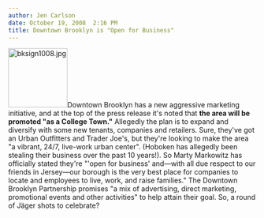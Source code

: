 ```yaml
---
author: Jen Carlson
date: October 19, 2008  2:16 PM
title: Downtown Brooklyn is "Open for Business"
---
```


<p><img alt="bksign1008.jpg" src="https://web.archive.org/web/20120125111332im_/http://gothamist.com/attachments/arts_jen/bksign1008.jpg" width="120" height="120" class="right">Downtown Brooklyn has a new aggressive marketing initiative, and at the top of the press release it&apos;s noted that <strong>the area will be promoted &quot;as a College Town.&quot;</strong> Allegedly the plan is to expand and diversify with some new tenants, companies and retailers. Sure, they&apos;ve got an Urban Outfitters and Trader Joe&apos;s, but they&apos;re looking to make the area &quot;a vibrant, 24/7, live-work urban center&quot;. (Hoboken has allegedly been stealing their business over the past 10 years!). So Marty Markowitz has officially stated they&apos;re &quot;&apos;open for business&apos; and&#x2014;with all due respect to our friends in Jersey&#x2014;our borough is the very best place for companies to locate and employees to live, work, and raise families.&quot; The Downtown Brooklyn Partnership promises &quot;a mix of advertising, direct marketing, promotional events and other activities&quot; to help attain their goal. So, a round of J&#xE4;ger shots to celebrate?</p>